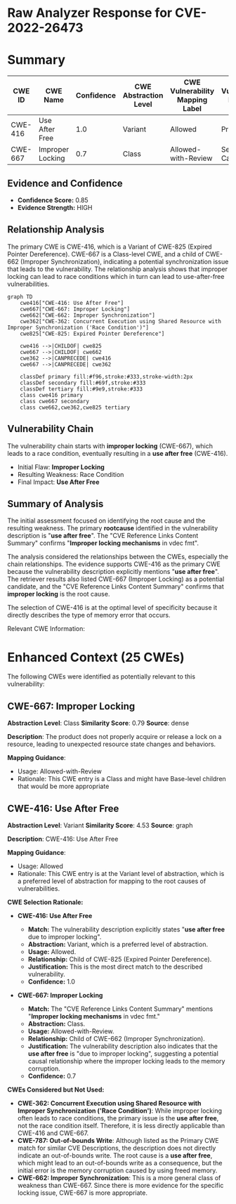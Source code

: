 # Raw Analyzer Response for CVE-2022-26473

# Summary
| CWE ID | CWE Name | Confidence | CWE Abstraction Level | CWE Vulnerability Mapping Label | CWE-Vulnerability Mapping Notes |
|---|---|---|---|---|---|
| CWE-416 | Use After Free | 1.0 | Variant | Allowed | Primary CWE |
| CWE-667 | Improper Locking | 0.7 | Class | Allowed-with-Review | Secondary Candidate |

## Evidence and Confidence

*   **Confidence Score:** 0.85
*   **Evidence Strength:** HIGH

## Relationship Analysis
The primary CWE is CWE-416, which is a Variant of CWE-825 (Expired Pointer Dereference). CWE-667 is a Class-level CWE, and a child of CWE-662 (Improper Synchronization), indicating a potential synchronization issue that leads to the vulnerability. The relationship analysis shows that improper locking can lead to race conditions which in turn can lead to use-after-free vulnerabilities.

```mermaid
graph TD
    cwe416["CWE-416: Use After Free"]
    cwe667["CWE-667: Improper Locking"]
    cwe662["CWE-662: Improper Synchronization"]
    cwe362["CWE-362: Concurrent Execution using Shared Resource with Improper Synchronization ('Race Condition')"]
    cwe825["CWE-825: Expired Pointer Dereference"]

    cwe416 -->|CHILDOF| cwe825
    cwe667 -->|CHILDOF| cwe662
    cwe362 -->|CANPRECEDE| cwe416
    cwe667 -->|CANPRECEDE| cwe362

    classDef primary fill:#f96,stroke:#333,stroke-width:2px
    classDef secondary fill:#69f,stroke:#333
    classDef tertiary fill:#9e9,stroke:#333
    class cwe416 primary
    class cwe667 secondary
    class cwe662,cwe362,cwe825 tertiary
```

## Vulnerability Chain
The vulnerability chain starts with **improper locking** (CWE-667), which leads to a race condition, eventually resulting in a **use after free** (CWE-416).
  - Initial Flaw: **Improper Locking**
  - Resulting Weakness: Race Condition
  - Final Impact: **Use After Free**

## Summary of Analysis
The initial assessment focused on identifying the root cause and the resulting weakness. The primary **rootcause** identified in the vulnerability description is "**use after free**". The "CVE Reference Links Content Summary" confirms "**Improper locking mechanisms** in vdec fmt".

The analysis considered the relationships between the CWEs, especially the chain relationships. The evidence supports CWE-416 as the primary CWE because the vulnerability description explicitly mentions "**use after free**". The retriever results also listed CWE-667 (Improper Locking) as a potential candidate, and the "CVE Reference Links Content Summary" confirms that **improper locking** is the root cause.

The selection of CWE-416 is at the optimal level of specificity because it directly describes the type of memory error that occurs.

Relevant CWE Information:

# Enhanced Context (25 CWEs)
The following CWEs were identified as potentially relevant to this vulnerability:

## CWE-667: Improper Locking
**Abstraction Level**: Class
**Similarity Score**: 0.79
**Source**: dense

**Description**:
The product does not properly acquire or release a lock on a resource, leading to unexpected resource state changes and behaviors.

**Mapping Guidance**:
- Usage: Allowed-with-Review
- Rationale: This CWE entry is a Class and might have Base-level children that would be more appropriate

## CWE-416: Use After Free
**Abstraction Level**: Variant
**Similarity Score**: 4.53
**Source**: graph

**Description**:
CWE-416: Use After Free

**Mapping Guidance**:
- Usage: Allowed
- Rationale: This CWE entry is at the Variant level of abstraction, which is a preferred level of abstraction for mapping to the root causes of vulnerabilities.

**CWE Selection Rationale:**

*   **CWE-416: Use After Free**
    *   **Match:** The vulnerability description explicitly states "**use after free** due to improper locking".
    *   **Abstraction:** Variant, which is a preferred level of abstraction.
    *   **Usage:** Allowed.
    *   **Relationship:** Child of CWE-825 (Expired Pointer Dereference).
    *   **Justification:** This is the most direct match to the described vulnerability.
    *   **Confidence:** 1.0

*   **CWE-667: Improper Locking**
    *   **Match:** The "CVE Reference Links Content Summary" mentions "**Improper locking mechanisms** in vdec fmt."
    *   **Abstraction:** Class.
    *   **Usage:** Allowed-with-Review.
    *   **Relationship:** Child of CWE-662 (Improper Synchronization).
    *   **Justification:** The vulnerability description also indicates that the **use after free** is "due to improper locking", suggesting a potential causal relationship where the improper locking leads to the memory corruption.
    *   **Confidence:** 0.7

**CWEs Considered but Not Used:**

*   **CWE-362: Concurrent Execution using Shared Resource with Improper Synchronization ('Race Condition')**: While improper locking often leads to race conditions, the primary issue is the **use after free**, not the race condition itself. Therefore, it is less directly applicable than CWE-416 and CWE-667.
*   **CWE-787: Out-of-bounds Write**: Although listed as the Primary CWE match for similar CVE Descriptions, the description does not directly indicate an out-of-bounds write. The root cause is a **use after free**, which might lead to an out-of-bounds write as a consequence, but the initial error is the memory corruption caused by using freed memory.
*   **CWE-662: Improper Synchronization**: This is a more general class of weakness than CWE-667. Since there is more evidence for the specific locking issue, CWE-667 is more appropriate.